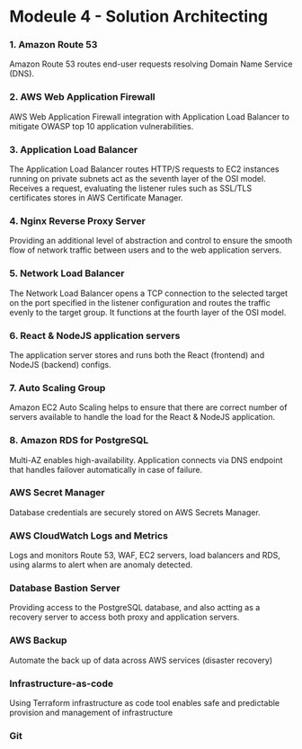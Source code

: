 # Modeule 4 - Solution Architecting

### 1. Amazon Route 53
Amazon Route 53 routes end-user requests resolving Domain Name Service (DNS).

### 2. AWS Web Application Firewall
AWS Web Application Firewall integration with Application Load Balancer to mitigate OWASP top 10 application vulnerabilities.

### 3. Application Load Balancer
The Application Load Balancer routes HTTP/S requests to EC2 instances running on private subnets act as the seventh layer of the OSI model. Receives a request, evaluating the listener rules such as SSL/TLS certificates stores in AWS Certificate Manager.

### 4. Nginx Reverse Proxy Server
Providing an additional level of abstraction and control to ensure the smooth flow of network traffic between users and to the web application servers.

### 5. Network Load Balancer
The Network Load Balancer opens a TCP connection to the selected target on the port specified in the listener configuration and routes the traffic evenly to the target group. It functions at the fourth layer of the OSI model.

### 6. React & NodeJS application servers
The application server stores and runs both the React (frontend) and NodeJS (backend) configs. 

### 7. Auto Scaling Group
Amazon EC2 Auto Scaling helps to ensure that there are correct number of servers available to handle the load for the React & NodeJS application.

### 8. Amazon RDS for PostgreSQL
Multi-AZ enables high-availability. Application connects via DNS endpoint that handles failover automatically in case of failure.

### AWS Secret Manager
Database credentials are securely stored on AWS Secrets Manager.

### AWS CloudWatch Logs and Metrics
Logs and monitors Route 53, WAF, EC2 servers, load balancers and RDS, using alarms to alert when are anomaly detected.

### Database Bastion Server
Providing access to the PostgreSQL database, and also actting as a recovery server to access both proxy and application servers.

### AWS Backup
Automate the back up of data across AWS services (disaster recovery)

### Infrastructure-as-code
Using Terraform infrastructure as code tool enables safe and predictable provision and management of infrastructure

### Git 
